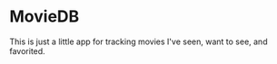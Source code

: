 MovieDB
=======

This is just a little app for tracking movies I've seen, want to see, and favorited.
